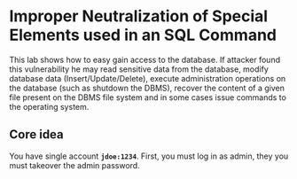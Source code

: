 # Improper Neutralization of Special Elements used in an SQL Command

This lab shows how to easy gain access to the database. If attacker found this vulnerability he may read sensitive data from the database, modify database data (Insert/Update/Delete), execute administration operations on the database (such as shutdown the DBMS), recover the content of a given file present on the DBMS file system and in some cases issue commands to the operating system.

## Core idea
You have single account **`jdoe:1234`**. First, you must log in as admin, they you must takeover the admin password.
